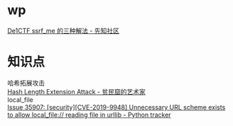 # wp
[De1CTF ssrf_me 的三种解法 - 先知社区](https://xz.aliyun.com/t/5927)
# 知识点
哈希拓展攻击  <br />[Hash Length Extension Attack - 贫民窟的艺术家](https://joychou.org/web/hash-length-extension-attack.html)<br />local_file<br />[Issue 35907: [security][CVE-2019-9948] Unnecessary URL scheme exists to allow local_file:// reading file in urllib - Python tracker](https://bugs.python.org/issue35907)
